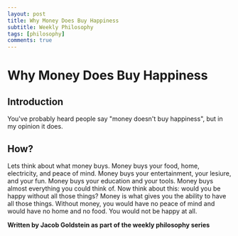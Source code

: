 ```yaml
---
layout: post
title: Why Money Does Buy Happiness
subtitle: Weekly Philosophy
tags: [philosophy]
comments: true
---
```


# Why Money Does Buy Happiness

## Introduction

You've probably heard people say "money doesn't buy happiness", but in my opinion it does.

## How?

Lets think about what money buys. Money buys your food, home, electricity, and peace of mind. Money buys your entertainment, your lesiure, and your fun. Money buys your education and your tools. Money buys almost everything you could think of. Now think about this: would you be happy without all those things? Money is what gives you the ability to have all those things. Without money, you would have no peace of mind and would have no home and no food. You would not be happy at all. 

**Written by Jacob Goldstein as part of the weekly philosophy series**
